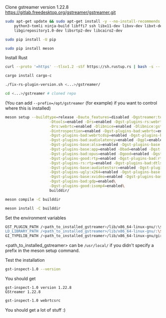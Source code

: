 Clone gstreamer version 1.22.8 https://gitlab.freedesktop.org/gstreamer/gstreamer.git

```bash
sudo apt-get update && sudo apt-get install -y --no-install-recommends flex bison libasound2-dev alsa-utils \
    python3-tomli ninja-build libffi7 ssh libx11-dev libxv-dev libxt-dev nasm libgl1 libwebrtc-audio-processing-dev \
    libgirepository1.0-dev libsrtp2-dev libcairo2-dev
```

```bash
sudo pip install -U pip
```

```bash
sudo pip install meson 
```

Install Rust
```bash
curl --proto '=https' --tlsv1.2 -sSf https://sh.rustup.rs | bash -s -- -y
```

```bash
cargo install cargo-c
```


```bash
./fix-rs-plugin-version.sh <...>/gstreamer/
```

```bash
cd <...>/gstreamer # cloned repo
```

(You can add `--prefix=/opt/gstreamer` (for example) if you want to control where this is installed)

```bash
meson setup --buildtype=release -Dauto_features=disabled -Dgstreamer:tools=enabled \
                    -Dtools=enabled -Drs=enabled -Dgst-plugins-rs:webrtc=enabled \
                    -Drs:webrtc=enabled -Dlibnice=enabled -Dlibnice:gstreamer=enabled \
                    -Dintrospection=enabled -Dgst-plugins-bad:webrtc=enabled \
                    -Dgst-plugins-bad:webrtcdsp=enabled -Dgst-plugins-bad:videoparsers=enabled \
                    -Dgst-plugins-bad:audiolatency=enabled -Dgpl=enabled -Dgst-plugins-bad:sctp=enabled\
                    -Dgst-plugins-base:alsa=enabled -Dgst-plugins-base:playback=enabled \
                    -Dgst-plugins-base:app=enabled -Dbad=enabled -Dgst-plugins-base:opus=enabled \
                    -Dgst-plugins-bad:opus=enabled -Dgood=enabled -Dgst-plugins-good:rtpmanager=enabled \
                    -Dgst-plugins-good:rtp=enabled -Dgst-plugins-bad:rtp=enabled -Dgst-plugins-bad:srtp=enabled \
                    -Dgst-plugins-rs:rtp=enabled -Dgst-plugins-bad:dtls=enabled -Dgst-plugins-base:audioresample=enabled -Dgst-plugins-base:audioconvert=enabled \
                    -Dgst-plugins-base:audiotestsrc=enabled -Dgst-plugins-base:audiomixer=enabled -Dgst-plugins-base:videotestsrc=enabled -Dgst-plugins-base:playback=enabled\
                    -Dgst-plugins-ugly:x264=enabled -Dgst-plugins-base:videoconvertscale=enabled -Dgst-plugins-good:autodetect=enabled\
                    -Dgst-plugins-base:xvideo=enabled -Dgst-plugins-base:x11=enabled -Dgst-plugins-bad:openh264=enabled -Dgst-plugins-good:matroska=enabled\
                    -Dgst-plugins-bad:gdp=enabled\
                    -Dgst-plugins-good:isomp4=enabled\
                    builddir/
```

```bash
meson compile -C builddir
```

```bash
meson install -C builddir
```

Set the environment variables
```bash
GST_PLUGIN_PATH /<path_to_installed_gstreamer>/lib/x86_64-linux-gnu/:\$GST_PLUGIN_PATH" >> ~/.bashrc
LD_LIBRARY_PATH /<path_to_installed_gstreamer>/lib/x86_64-linux-gnu/:\$LD_LIBRARY_PATH" >> ~/.bashrc
GI_TYPELIB_PATH /<path_to_installed_gstreamer>/lib/x86_64-linux-gnu/girepository-1.0:\$GI_TYPELIB_PATH" >> ~/.bashrc
```

<path_to_installed_gstreamer> can be `/usr/local/` if you didn't specify a prefix in the meson setup command.

Test the installation 

```bash
gst-inspect-1.0 --version
```

You should get 

```
gst-inspect-1.0 version 1.22.8
GStreamer 1.22.8
```

```bash
gst-inspect-1.0 webrtcsrc
```

You should get a lot of stuff :)

